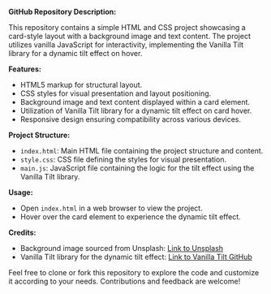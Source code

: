 **GitHub Repository Description:**

This repository contains a simple HTML and CSS project showcasing a card-style layout with a background image and text content. The project utilizes vanilla JavaScript for interactivity, implementing the Vanilla Tilt library for a dynamic tilt effect on hover.

**Features:**
- HTML5 markup for structural layout.
- CSS styles for visual presentation and layout positioning.
- Background image and text content displayed within a card element.
- Utilization of Vanilla Tilt library for a dynamic tilt effect on card hover.
- Responsive design ensuring compatibility across various devices.

**Project Structure:**
- `index.html`: Main HTML file containing the project structure and content.
- `style.css`: CSS file defining the styles for visual presentation.
- `main.js`: JavaScript file containing the logic for the tilt effect using the Vanilla Tilt library.

**Usage:**
- Open `index.html` in a web browser to view the project.
- Hover over the card element to experience the dynamic tilt effect.

**Credits:**
- Background image sourced from Unsplash: [Link to Unsplash](https://images.unsplash.com/photo-1602233158242-3ba0ac4d2167?w=600&auto=format&fit=crop&q=60&ixlib=rb-4.0.3&ixid=M3wxMjA3fDB8MHxzZWFyY2h8M3x8Z2lybHxlbnwwfHwwfHx8MA%3D%3D)
- Vanilla Tilt library for the dynamic tilt effect: [Link to Vanilla Tilt GitHub](https://github.com/micku7zu/vanilla-tilt)

Feel free to clone or fork this repository to explore the code and customize it according to your needs. Contributions and feedback are welcome!
